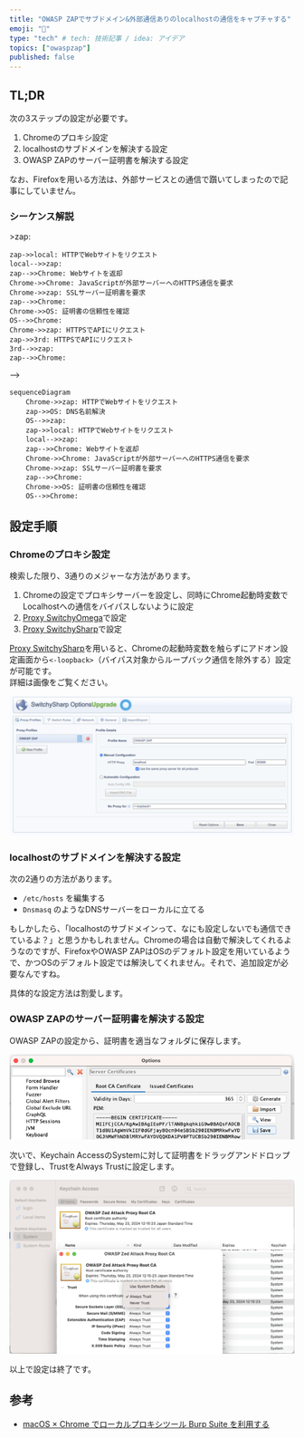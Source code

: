 ```yaml
---
title: "OWASP ZAPでサブドメイン&外部通信ありのlocalhostの通信をキャプチャする"
emoji: "🐘"
type: "tech" # tech: 技術記事 / idea: アイデア
topics: ["owaspzap"]
published: false
---
```


## TL;DR

次の3ステップの設定が必要です。

1. Chromeのプロキシ設定
2. localhostのサブドメインを解決する設定
3. OWASP ZAPのサーバー証明書を解決する設定

なお、Firefoxを用いる方法は、外部サービスとの通信で躓いてしまったので記事にしていません。

### シーケンス解説
<!-- 
    participant OS
    participant Chrome
    participant zap as OWASP ZAP
    participant local as Local Server
    participant 3rd as 外部サービス

    Chrome->>zap: HTTPでWebサイトをリクエスト
    zap->>OS: DNS名前解決
    OS-->>zap: 
    zap->>local: HTTPでWebサイトをリクエスト
    local-->>zap: 
    zap-->>Chrome: Webサイトを返却
    Chrome->>Chrome: JavaScriptが外部サーバーへのHTTPS通信を要求
    Chrome->>zap: SSLサーバー証明書を要求
    zap-->>Chrome: 
    Chrome->>OS: 証明書の信頼性を確認
    OS-->>Chrome: 
    Chrome->>zap: HTTPSでAPIにリクエスト
    zap->>3rd: HTTPSでAPIにリクエスト
    3rd-->>zap: 
    zap-->>Chrome: 
 -->

```mermaid
sequenceDiagram
    Chrome->>zap: HTTPでWebサイトをリクエスト
    zap->>OS: DNS名前解決
    OS-->>zap: 
    zap->>local: HTTPでWebサイトをリクエスト
    local-->>zap: 
    zap-->>Chrome: Webサイトを返却
    Chrome->>Chrome: JavaScriptが外部サーバーへのHTTPS通信を要求
    Chrome->>zap: SSLサーバー証明書を要求
    zap-->>Chrome: 
    Chrome->>OS: 証明書の信頼性を確認
    OS-->>Chrome: 
```

## 設定手順

### Chromeのプロキシ設定

検索した限り、3通りのメジャーな方法があります。

1. Chromeの設定でプロキシサーバーを設定し、同時にChrome起動時変数でLocalhostへの通信をバイパスしないように設定
2. [Proxy SwitchyOmega](https://chrome.google.com/webstore/detail/proxy-switchyomega/padekgcemlokbadohgkifijomclgjgif)で設定
3. [Proxy SwitchySharp](https://chrome.google.com/webstore/detail/proxy-switchysharp/dpplabbmogkhghncfbfdeeokoefdjegm)で設定

[Proxy SwitchySharp](https://chrome.google.com/webstore/detail/proxy-switchysharp/dpplabbmogkhghncfbfdeeokoefdjegm)を用いると、Chromeの起動時変数を触らずにアドオン設定画面から`<-loopback>`（バイパス対象からループバック通信を除外する）設定が可能です。  
詳細は画像をご覧ください。

![](/images/2023-05-26-09-20-34.png)

### localhostのサブドメインを解決する設定

次の2通りの方法があります。
- `/etc/hosts` を編集する
- `Dnsmasq` のようなDNSサーバーをローカルに立てる

もしかしたら、「localhostのサブドメインって、なにも設定しないでも通信できているよ？」と思うかもしれません。Chromeの場合は自動で解決してくれるようなのですが、FirefoxやOWASP ZAPはOSのデフォルト設定を用いているようで、かつOSのデフォルト設定では解決してくれません。それで、追加設定が必要なんですね。

具体的な設定方法は割愛します。

### OWASP ZAPのサーバー証明書を解決する設定

OWASP ZAPの設定から、証明書を適当なフォルダに保存します。

![](/images/2023-05-26-09-27-23.png)

次いで、Keychain AccessのSystemに対して証明書をドラッグアンドドロップで登録し、TrustをAlways Trustに設定します。

![](/images/2023-05-26-09-28-48.png)

以上で設定は終了です。

## 参考

- [macOS × Chrome でローカルプロキシツール Burp Suite を利用する](https://zenn.dev/faycute/articles/eb490f8839acda)
